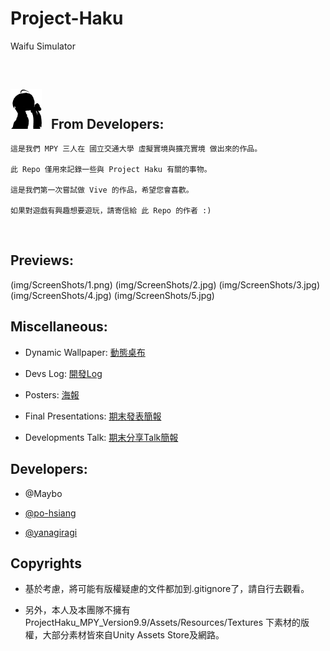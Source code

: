 # Project-Haku

Waifu Simulator

<br />

## <img src=./img/logo.png width=50px> <span style="margin: 10px">From Developers:</span>
    
    這是我們 MPY 三人在 國立交通大學 虛擬實境與擴充實境 做出來的作品。
    
    此 Repo 僅用來記錄一些與 Project Haku 有關的事物。

    這是我們第一次嘗試做 Vive 的作品，希望您會喜歡。

    如果對遊戲有興趣想要遊玩，請寄信給 此 Repo 的作者 :)
    

<br />

## Previews:

(img/ScreenShots/1.png)
(img/ScreenShots/2.jpg)
(img/ScreenShots/3.jpg)
(img/ScreenShots/4.jpg)
(img/ScreenShots/5.jpg)

## Miscellaneous: 

- Dynamic Wallpaper: [動態桌布](https://github.com/yanagiragi/Project-Haku-Desktop)

- Devs Log: [開發Log](https://github.com/yanagiragi/ProjectHaku_UpdateList)

- Posters: [海報](/pdf/Haku%20Poster.pdf)

- Final Presentations: [期末發表簡報](/pdf/Final%20Presentation.pdf)

- Developments Talk: [期末分享Talk簡報](/pdf/Project%20Haku%20Development.pdf)

## Developers:

- @Maybo

- [@po-hsiang](https://github.com/po-hsiang)

- [@yanagiragi](https://github.com/yanagiragi)

## Copyrights

- 基於考慮，將可能有版權疑慮的文件都加到.gitignore了，請自行去觀看。

- 另外，本人及本團隊不擁有 ProjectHaku_MPY_Version9.9/Assets/Resources/Textures 下素材的版權，大部分素材皆來自Unity Assets Store及網路。
